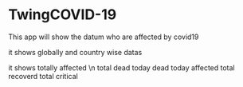 # TwingCOVID-19
This app will show the datum who are affected by covid19

it shows globally and country wise datas

it shows 
totally affected \n
total dead
today dead
today affected
total recoverd
total critical

         
